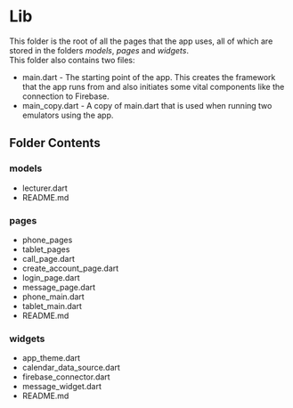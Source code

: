 # Lib
This folder is the root of all the pages that the app uses, all of which are stored in the folders *models*, *pages* and *widgets*.  
This folder also contains two files:
* main.dart - The starting point of the app. This creates the framework that the app runs from and also initiates some vital components like the connection to Firebase.
* main_copy.dart - A copy of main.dart that is used when running two emulators using the app. 

## Folder Contents
### models
* lecturer.dart
* README.md

### pages
* phone_pages
* tablet_pages
* call_page.dart
* create_account_page.dart
* login_page.dart
* message_page.dart
* phone_main.dart
* tablet_main.dart
* README.md

### widgets
* app_theme.dart
* calendar_data_source.dart
* firebase_connector.dart
* message_widget.dart
* README.md
